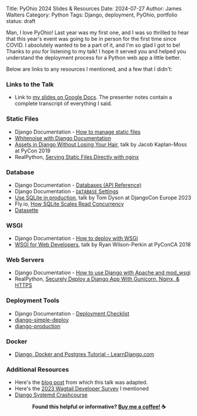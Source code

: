 Title: PyOhio 2024 Slides & Resources
Date: 2024-07-27
Author: James Walters
Category: Python
Tags: Django, deployment, PyOhio, portfolio
status: draft

Man, I love PyOhio! Last year was my first one, and I was so thrilled to hear that this year's event was going to be in person for the first time since COVID. I absolutely wanted to be a part of it, and I'm so glad I got to be! Thanks to _you_ for listening to my talk! I hope it served you and helped you understand the deployment process for a Python web app a little better.

Below are links to any resources I mentioned, and a few that I didn't:

### Links to the Talk

- Link to [my slides on Google Docs](https://docs.google.com/presentation/d/1sIJ2NwSQD36IEj10bl1nX0z_Tf6Gfu62Z-vAyqSfKEc/edit?usp=sharing). The presenter notes contain a complete transcript of everything I said.

### Static Files

- Django Documentation - [How to manage static files](https://docs.djangoproject.com/en/stable/howto/static-files/)
- [Whitenoise with Django Documentation](https://whitenoise.readthedocs.io/en/latest/django.html)
- [Assets in Django Without Losing Your Hair](https://www.youtube.com/watch?v=E613X3RBegI), talk by Jacob Kaplan-Moss at PyCon 2019
- RealPython, [Serving Static Files Directly with nginx](https://realpython.com/django-nginx-gunicorn/#serving-static-files-directly-with-nginx)

### Database
- Django Documentation - [Databases (API Reference)](https://docs.djangoproject.com/en/4.2/ref/databases/)
- Django Documentation - [`DATABASE` Settings](https://docs.djangoproject.com/en/latest/ref/settings/#databases)
- [Use SQLite in production](https://www.youtube.com/watch?v=yTicYJDT1zE), talk by Tom Dyson at DjangoCon Europe 2023
- Fly.io, [How SQLite Scales Read Concurrency](https://fly.io/blog/sqlite-internals-wal/)
- [Datasette](https://datasette.io/)

### WSGI

- Django Documentation - [How to deploy with WSGI](https://docs.djangoproject.com/en/stable/howto/deployment/wsgi/)
- [WSGI for Web Developers](https://www.youtube.com/watch?v=WqrCnVAkLIo), talk by Ryan Wilson-Perkin at PyConCA 2018

### Web Servers

- Django Documentation - [How to use Django with Apache and mod_wsgi](https://docs.djangoproject.com/en/stable/howto/deployment/wsgi/modwsgi/)
- RealPython, [Securely Deploy a Django App With Gunicorn, Nginx, & HTTPS](https://realpython.com/django-nginx-gunicorn/)

### Deployment Tools

- Django Documentation - [Deployment Checklist](https://docs.djangoproject.com/en/stable/howto/deployment/checklist/)
- [django-simple-deploy](https://django-simple-deploy.readthedocs.io/en/latest/)
- [django-production](https://github.com/lincolnloop/django-production)

### Docker

- [Django, Docker and Postgres Tutorial - LearnDjango.com](https://learndjango.com/tutorials/django-docker-and-postgresql-tutorial)

### Additional Resources

- Here's the [blog post]({filename}/django-deployment.md) from which this talk was adapted.
- Here's the [2023 Wagtail Developer Survey](https://wagtail.org/blog/2023-wagtail-deployment-survey/) I mentioned
- [Django Systemd Crashcourse](https://vsupalov.com/django-systemd-crashcourse/) 

<footer id="footer" style="font-weight: bold; text-align: center;">
Found this helpful or informative? <a href="https://ko-fi.com/iamjameswalters">Buy me a coffee!</a> ☕️
</footer>
<script>
    let now = new Date; 
    let month_after = new Date('2024-5-27'); 
    if (now < month_after) {
      document.getElementById('footer').style.display = 'none';
    }
</script>

